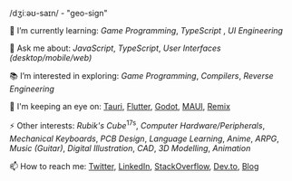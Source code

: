 /dʒiːəʊ-saɪn/ - "geo-sign"

🌱 I’m currently learning: _Game Programming_, _TypeScript_ , _UI Engineering_

💬 Ask me about: _JavaScript_, _TypeScript_, _User Interfaces_ _(desktop/mobile/web)_

📚 I’m interested in exploring: _Game Programming_, _Compilers_, _Reverse Engineering_

👀 I'm keeping an eye on: [Tauri](https://github.com/tauri-apps/tauri), [Flutter](https://github.com/flutter/flutter), [Godot](https://github.com/godotengine/godot), [MAUI](https://github.com/dotnet/maui), [Remix](https://remix.run/)

⚡ Other interests: _Rubik's Cube_<sup>17s</sup>, _Computer Hardware/Peripherals_, _Mechanical Keyboards_, _PCB Design_, _Language Learning_, _Anime_, _ARPG_, _Music (Guitar)_, _Digital Illustration_, _CAD_, _3D Modelling_, _Animation_

📫 How to reach me: [Twitter](https://twitter.com/aivandroid), [LinkedIn](https://www.linkedin.com/in/aivan/), [StackOverflow](https://stackoverflow.com/users/372935/aivan-monceller), [Dev.to](https://dev.to/geocine), [Blog](https://aivan.io)
